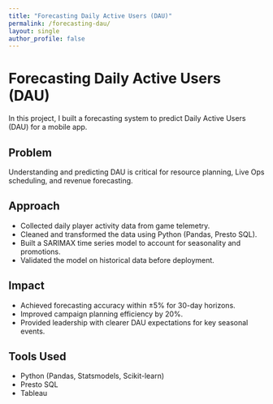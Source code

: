 ```yaml
---
title: "Forecasting Daily Active Users (DAU)"
permalink: /forecasting-dau/
layout: single
author_profile: false
---
```


# Forecasting Daily Active Users (DAU)

In this project, I built a forecasting system to predict Daily Active Users (DAU) for a mobile app.

## Problem
Understanding and predicting DAU is critical for resource planning, Live Ops scheduling, and revenue forecasting.

## Approach
- Collected daily player activity data from game telemetry.
- Cleaned and transformed the data using Python (Pandas, Presto SQL).
- Built a SARIMAX time series model to account for seasonality and promotions.
- Validated the model on historical data before deployment.

## Impact
- Achieved forecasting accuracy within ±5% for 30-day horizons.
- Improved campaign planning efficiency by 20%.
- Provided leadership with clearer DAU expectations for key seasonal events.

## Tools Used
- Python (Pandas, Statsmodels, Scikit-learn)
- Presto SQL
- Tableau
